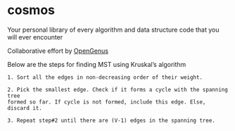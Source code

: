 # cosmos
Your personal library of every algorithm and data structure code that you will ever encounter

Collaborative effort by [OpenGenus](https://github.com/opengenus)

Below are the steps for finding MST using Kruskal’s algorithm

```
1. Sort all the edges in non-decreasing order of their weight.

2. Pick the smallest edge. Check if it forms a cycle with the spanning tree 
formed so far. If cycle is not formed, include this edge. Else, discard it.  

3. Repeat step#2 until there are (V-1) edges in the spanning tree.
```